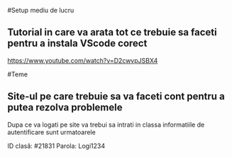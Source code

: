 #Setup mediu de lucru
## Tutorial in care va arata tot ce trebuie sa faceti pentru a instala VScode corect
https://www.youtube.com/watch?v=D2cwvpJSBX4

#Teme
## Site-ul pe care trebuie sa va faceti cont pentru a putea rezolva problemele
Dupa ce va logati pe site va trebui sa intrati in classa 
informatiile de autentificare sunt urmatoarele

ID clasă: #21831
Parola: Logi1234
